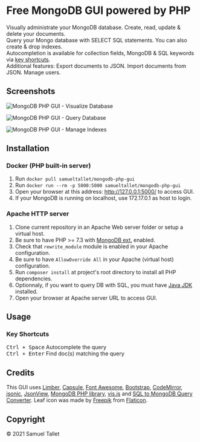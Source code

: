 # Free MongoDB GUI powered by PHP

Visually administrate your MongoDB database. Create, read, update & delete your documents.<br>
Query your Mongo database with SELECT SQL statements. You can also create & drop indexes.<br>
Autocompletion is available for collection fields, MongoDB & SQL keywords via [key shortcuts](#key-shortcuts).<br>
Additional features: Export documents to JSON. Import documents from JSON. Manage users.

## Screenshots

![MongoDB PHP GUI - Visualize Database](https://raw.githubusercontent.com/SamuelTS/MongoDB-PHP-GUI/master/docs/screenshots/mpg-visualize-database.png)

![MongoDB PHP GUI - Query Database](https://raw.githubusercontent.com/SamuelTS/MongoDB-PHP-GUI/master/docs/screenshots/mpg-query-database.png)

![MongoDB PHP GUI - Manage Indexes](https://raw.githubusercontent.com/SamuelTS/MongoDB-PHP-GUI/master/docs/screenshots/mpg-manage-indexes.png)

## Installation

### Docker (PHP built-in server)
1. Run `docker pull samueltallet/mongodb-php-gui`<br>
2. Run `docker run --rm -p 5000:5000 samueltallet/mongodb-php-gui`<br>
3. Open your browser at this address: http://127.0.0.1:5000/ to access GUI.<br>
4. If your MongoDB is running on localhost, use 172.17.0.1 as host to login.

### Apache HTTP server
1. Clone current repository in an Apache Web server folder or setup a virtual host.
2. Be sure to have PHP >= 7.3 with [MongoDB ext.](https://www.php.net/manual/en/mongodb.installation.php) enabled.
3. Check that `rewrite_module` module is enabled in your Apache configuration.
4. Be sure to have `AllowOverride All` in your Apache (virtual host) configuration.
5. Run `composer install` at project's root directory to install all PHP dependencies.
6. Optionnaly, if you want to query DB with SQL, you must have [Java JDK](https://jdk.java.net/) installed.
7. Open your browser at Apache server URL to access GUI.

## Usage

### Key Shortcuts

<kbd>Ctrl + Space</kbd> Autocomplete the query<br>
<kbd>Ctrl + Enter</kbd> Find doc(s) matching the query

## Credits

This GUI uses [Limber](https://github.com/nimbly/Limber), [Capsule](https://github.com/nimbly/Capsule), [Font Awesome](https://fontawesome.com/), [Bootstrap](https://getbootstrap.com/), [CodeMirror](https://github.com/codemirror/codemirror), [jsonic](https://github.com/jsonicjs/jsonic), [JsonView](https://github.com/pgrabovets/json-view), [MongoDB PHP library](https://github.com/mongodb/mongo-php-library), [vis.js](https://github.com/visjs) and [SQL to MongoDB Query Converter](https://github.com/vincentrussell/sql-to-mongo-db-query-converter). Leaf icon was made by [Freepik](https://www.freepik.com) from [Flaticon](https://www.flaticon.com).

## Copyright

© 2021 Samuel Tallet

